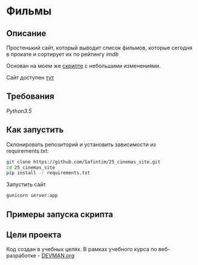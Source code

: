 # Фильмы

## Описание

Простенький сайт, который выводит список фильмов, которые сегодня в прокате и сортирует их по рейтингу _imdb_

Основан на моем же [скрипте]( https://github.com/Safintim/13_cinemas) с небольшими изменениями. 

Сайт доступен [тут](https://cinema-flask-app.herokuapp.com/)

## Требования

*Python3.5*

## Как запустить

Склонировать репозиторий и установить зависимости из requirements.txt:

```sh
git clone https://github.com/Safintim/25_cinemas_site.git
cd 25_cinemas_site
pip install -r requirements.txt
```
Запустить сайт

```sh
gunicorn server:app
```

## Примеры запуска скрипта



## Цели проекта

Код создан в учебных целях. В рамках учебного курса по веб-разработке - [DEVMAN.org](https://devman.org)
